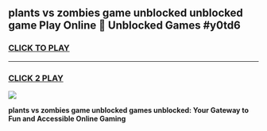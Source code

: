 
## plants vs zombies game unblocked unblocked game Play Online 👋 Unblocked Games #y0td6
<h3>
<a href="https://premium.freeplayer.one?title=plants_vs_zombies_game_unblocked&ref=21F">CLICK TO PLAY</a></h3>
<hr>

<h3>
<a href="https://premium.freeplayer.one?title=plants_vs_zombies_game_unblocked&ref=21F">CLICK 2 PLAY</a>
  
</h3>

<a href="https://premium.freeplayer.one?title=plants_vs_zombies_game_unblocked&ref=21F/"><img src="https://clearcache.store/games.png"></a>


**plants vs zombies game unblocked games unblocked: Your Gateway to Fun and Accessible Online Gaming**
